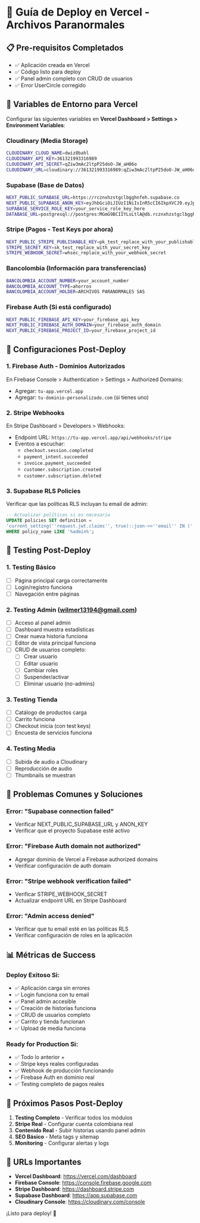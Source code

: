 # 🚀 Guía de Deploy en Vercel - Archivos Paranormales

## 📋 Pre-requisitos Completados
- ✅ Aplicación creada en Vercel
- ✅ Código listo para deploy
- ✅ Panel admin completo con CRUD de usuarios
- ✅ Error UserCircle corregido

## 🔐 Variables de Entorno para Vercel

Configurar las siguientes variables en **Vercel Dashboard > Settings > Environment Variables**:

### **Cloudinary (Media Storage)**
```bash
CLOUDINARY_CLOUD_NAME=dwiz8bahl
CLOUDINARY_API_KEY=361321993316989
CLOUDINARY_API_SECRET=qZiw3mAc2ltpP25doO-JW_aH06o
CLOUDINARY_URL=cloudinary://361321993316989:qZiw3mAc2ltpP25doO-JW_aH06o@dwiz8bahl
```

### **Supabase (Base de Datos)**
```bash
NEXT_PUBLIC_SUPABASE_URL=https://rcznxhzstgclbgghnfeh.supabase.co
NEXT_PUBLIC_SUPABASE_ANON_KEY=eyJhbGciOiJIUzI1NiIsInR5cCI6IkpXVCJ9.eyJpc3MiOiJzdXBhYmFzZSIsInJlZiI6InJjem54aHpzdGdjbGJnZ2huZmVoIiwicm9sZSI6ImFub24iLCJpYXQiOjE3NTM2NDU1ODEsImV4cCI6MjA2OTIyMTU4MX0.jXw_c7FxWcVoDZc6UR9fFSkpHYFfRw5-i6iWaQwdBPE
SUPABASE_SERVICE_ROLE_KEY=your_service_role_key_here
DATABASE_URL=postgresql://postgres:MGmG9BCIIYLsLtlA@db.rcznxhzstgclbgghnfeh.supabase.co:5432/postgres
```

### **Stripe (Pagos - Test Keys por ahora)**
```bash
NEXT_PUBLIC_STRIPE_PUBLISHABLE_KEY=pk_test_replace_with_your_publishable_key
STRIPE_SECRET_KEY=sk_test_replace_with_your_secret_key
STRIPE_WEBHOOK_SECRET=whsec_replace_with_your_webhook_secret
```

### **Bancolombia (Información para transferencias)**
```bash
BANCOLOMBIA_ACCOUNT_NUMBER=your_account_number
BANCOLOMBIA_ACCOUNT_TYPE=ahorros
BANCOLOMBIA_ACCOUNT_HOLDER=ARCHIVOS PARANORMALES SAS
```

### **Firebase Auth (Si está configurado)**
```bash
NEXT_PUBLIC_FIREBASE_API_KEY=your_firebase_api_key
NEXT_PUBLIC_FIREBASE_AUTH_DOMAIN=your_firebase_auth_domain
NEXT_PUBLIC_FIREBASE_PROJECT_ID=your_firebase_project_id
```

## 🔧 Configuraciones Post-Deploy

### 1. **Firebase Auth - Dominios Autorizados**
En Firebase Console > Authentication > Settings > Authorized Domains:
- Agregar: `tu-app.vercel.app`
- Agregar: `tu-dominio-personalizado.com` (si tienes uno)

### 2. **Stripe Webhooks**
En Stripe Dashboard > Developers > Webhooks:
- Endpoint URL: `https://tu-app.vercel.app/api/webhooks/stripe`
- Eventos a escuchar:
  - `checkout.session.completed`
  - `payment_intent.succeeded` 
  - `invoice.payment_succeeded`
  - `customer.subscription.created`
  - `customer.subscription.deleted`

### 3. **Supabase RLS Policies**
Verificar que las políticas RLS incluyan tu email de admin:
```sql
-- Actualizar políticas si es necesario
UPDATE policies SET definition = 
'current_setting(''request.jwt.claims'', true)::json->>''email'' IN (''wilmer13194@gmail.com'', ''admin@paranormal.co'')'
WHERE policy_name LIKE '%admin%';
```

## 🧪 Testing Post-Deploy

### **1. Testing Básico**
- [ ] Página principal carga correctamente
- [ ] Login/registro funciona
- [ ] Navegación entre páginas

### **2. Testing Admin (wilmer13194@gmail.com)**
- [ ] Acceso al panel admin
- [ ] Dashboard muestra estadísticas
- [ ] Crear nueva historia funciona
- [ ] Editor de vista principal funciona
- [ ] CRUD de usuarios completo:
  - [ ] Crear usuario
  - [ ] Editar usuario 
  - [ ] Cambiar roles
  - [ ] Suspender/activar
  - [ ] Eliminar usuario (no-admins)

### **3. Testing Tienda**
- [ ] Catálogo de productos carga
- [ ] Carrito funciona
- [ ] Checkout inicia (con test keys)
- [ ] Encuesta de servicios funciona

### **4. Testing Media**
- [ ] Subida de audio a Cloudinary
- [ ] Reproducción de audio
- [ ] Thumbnails se muestran

## 🚨 Problemas Comunes y Soluciones

### **Error: "Supabase connection failed"**
- Verificar NEXT_PUBLIC_SUPABASE_URL y ANON_KEY
- Verificar que el proyecto Supabase esté activo

### **Error: "Firebase Auth domain not authorized"**
- Agregar dominio de Vercel a Firebase authorized domains
- Verificar configuración de auth domain

### **Error: "Stripe webhook verification failed"**
- Verificar STRIPE_WEBHOOK_SECRET
- Actualizar endpoint URL en Stripe Dashboard

### **Error: "Admin access denied"**
- Verificar que tu email esté en las políticas RLS
- Verificar configuración de roles en la aplicación

## 📊 Métricas de Success

### **Deploy Exitoso Si:**
- ✅ Aplicación carga sin errores
- ✅ Login funciona con tu email
- ✅ Panel admin accesible
- ✅ Creación de historias funciona
- ✅ CRUD de usuarios completo
- ✅ Carrito y tienda funcionan
- ✅ Upload de media funciona

### **Ready for Production Si:**
- ✅ Todo lo anterior +
- ✅ Stripe keys reales configuradas
- ✅ Webhook de producción funcionando
- ✅ Firebase Auth en dominio real
- ✅ Testing completo de pagos reales

## 🎯 Próximos Pasos Post-Deploy

1. **Testing Completo** - Verificar todos los módulos
2. **Stripe Real** - Configurar cuenta colombiana real
3. **Contenido Real** - Subir historias usando panel admin
4. **SEO Básico** - Meta tags y sitemap
5. **Monitoring** - Configurar alertas y logs

## 🔗 URLs Importantes
- **Vercel Dashboard**: https://vercel.com/dashboard
- **Firebase Console**: https://console.firebase.google.com
- **Stripe Dashboard**: https://dashboard.stripe.com
- **Supabase Dashboard**: https://app.supabase.com
- **Cloudinary Console**: https://cloudinary.com/console

¡Listo para deploy! 🚀